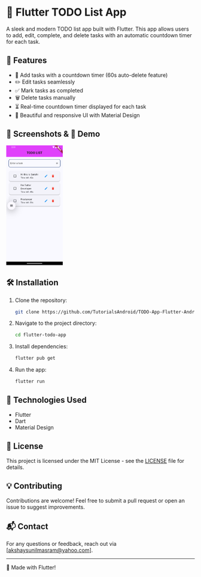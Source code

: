 # 📝 Flutter TODO List App

A sleek and modern TODO list app built with Flutter. This app allows users to add, edit, complete, and delete tasks with an automatic countdown timer for each task.

## 🚀 Features

- 📌 Add tasks with a countdown timer (60s auto-delete feature)
- ✏️ Edit tasks seamlessly
- ✅ Mark tasks as completed
- 🗑️ Delete tasks manually
- ⏳ Real-time countdown timer displayed for each task
- 🎨 Beautiful and responsive UI with Material Design

## 📸 Screenshots & 🎥 Demo

<div>
  <img src="./screenshot/Screenshot_1740472248.png" width="30%" height="30%"/>
</div>

## 🛠️ Installation

1. Clone the repository:
   ```sh
   git clone https://github.com/TutorialsAndroid/TODO-App-Flutter-Android.git
   ```
2. Navigate to the project directory:
   ```sh
   cd flutter-todo-app
   ```
3. Install dependencies:
   ```sh
   flutter pub get
   ```
4. Run the app:
   ```sh
   flutter run
   ```

## 🔧 Technologies Used

- Flutter
- Dart
- Material Design

## 📜 License

This project is licensed under the MIT License - see the [LICENSE](LICENSE) file for details.

## 💡 Contributing

Contributions are welcome! Feel free to submit a pull request or open an issue to suggest improvements.

## 📬 Contact

For any questions or feedback, reach out via [akshaysunilmasram@yahoo.com].

---
💙 Made with Flutter!

